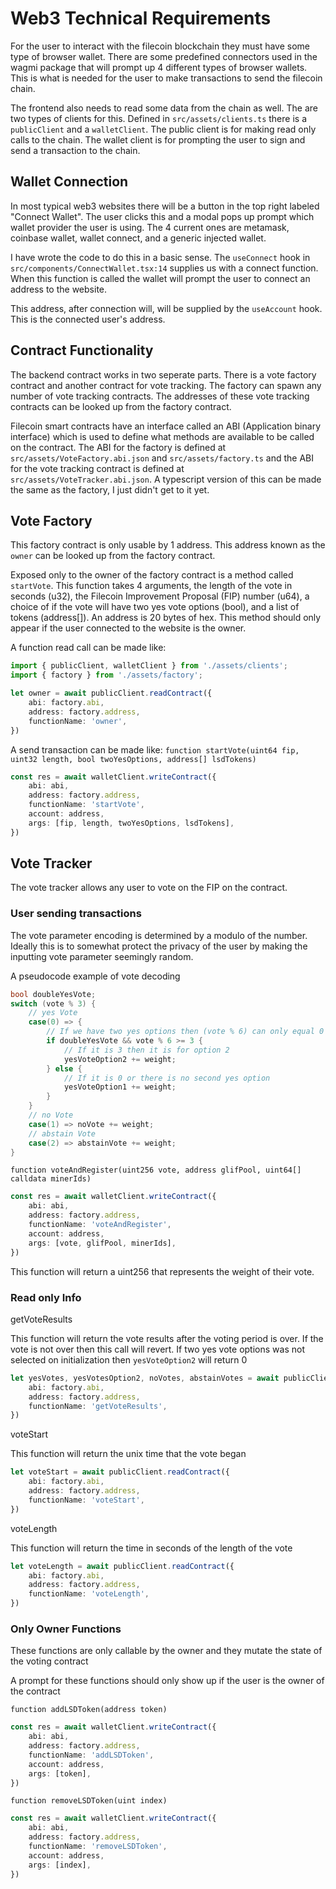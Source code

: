 # Web3 Technical Requirements

For the user to interact with the filecoin blockchain they must have some type of browser wallet. There are some predefined connectors used in the wagmi package that will prompt up 4 different types of browser wallets. This is what is needed for the user to make transactions to send the filecoin chain. 

The frontend also needs to read some data from the chain as well. The are two types of clients for this. Defined in `src/assets/clients.ts` there is a `publicClient` and a `walletClient`. The public client is for making read only calls to the chain. The wallet client is for prompting the user to sign and send a transaction to the chain.

## Wallet Connection

In most typical web3 websites there will be a button in the top right labeled "Connect Wallet". The user clicks this and a modal pops up prompt which wallet provider the user is using. The 4 current ones are metamask, coinbase wallet, wallet connect, and a generic injected wallet.

I have wrote the code to do this in a basic sense. The `useConnect` hook in `src/components/ConnectWallet.tsx:14` supplies us with a connect function. When this function is called the wallet will prompt the user to connect an address to the website. 

This address, after connection will, will be supplied by the `useAccount` hook. This is the connected user's address. 

## Contract Functionality

The backend contract works in two seperate parts. There is a vote factory contract and another contract for vote tracking. The factory can spawn any number of vote tracking contracts. The addresses of these vote tracking contracts can be looked up from the factory contract. 

Filecoin smart contracts have an interface called an ABI (Application binary interface) which is used to define what methods are available to be called on the contract. The ABI for the factory is defined at `src/assets/VoteFactory.abi.json` and `src/assets/factory.ts` and the ABI for the vote tracking contract is defined at `src/assets/VoteTracker.abi.json`. A typescript version of this can be made the same as the factory, I just didn't get to it yet.

## Vote Factory

This factory contract is only usable by 1 address. This address known as the `owner` can be looked up from the factory contract.

Exposed only to the owner of the factory contract is a method called `startVote`. This function takes 4 arguments, the length of the vote in seconds (u32), the Filecoin Improvement Proposal (FIP) number (u64), a choice of if the vote will have two yes vote options (bool), and a list of tokens (address[]). An address is 20 bytes of hex. This method should only appear if the user connected to the website is the owner.

A function read call can be made like: 

```typescript
import { publicClient, walletClient } from './assets/clients';
import { factory } from './assets/factory';

let owner = await publicClient.readContract({
    abi: factory.abi,
    address: factory.address,
    functionName: 'owner',
})
```

A send transaction can be made like:
`function startVote(uint64 fip, uint32 length, bool twoYesOptions, address[] lsdTokens)`
```typescript
const res = await walletClient.writeContract({
    abi: abi,
    address: factory.address,
    functionName: 'startVote',
    account: address,
    args: [fip, length, twoYesOptions, lsdTokens],    
})
```

## Vote Tracker

The vote tracker allows any user to vote on the FIP on the contract.

### User sending transactions

The vote parameter encoding is determined by a modulo of the number. Ideally this is to somewhat protect the privacy of the user by making the inputting vote parameter seemingly random.

A pseudocode example of vote decoding

```C
bool doubleYesVote;
switch (vote % 3) {
    // yes Vote
    case(0) => {
        // If we have two yes options then (vote % 6) can only equal 0 or 3
        if doubleYesVote && vote % 6 >= 3 {
            // If it is 3 then it is for option 2
            yesVoteOption2 += weight;
        } else {
            // If it is 0 or there is no second yes option
            yesVoteOption1 += weight;
        }
    }
    // no Vote
    case(1) => noVote += weight;
    // abstain Vote
    case(2) => abstainVote += weight;
}
```

`function voteAndRegister(uint256 vote, address glifPool, uint64[] calldata minerIds)`
```typescript
const res = await walletClient.writeContract({
    abi: abi,
    address: factory.address,
    functionName: 'voteAndRegister',
    account: address,
    args: [vote, glifPool, minerIds],    
})
```

This function will return a uint256 that represents the weight of their vote.

### Read only Info

getVoteResults

This function will return the vote results after the voting period is over. If the vote is not over then this call will revert. If two yes vote options was not selected on initialization then `yesVoteOption2` will return 0

```typescript
let yesVotes, yesVotesOption2, noVotes, abstainVotes = await publicClient.readContract({
    abi: factory.abi,
    address: factory.address,
    functionName: 'getVoteResults',
})
```

voteStart

This function will return the unix time that the vote began

```typescript
let voteStart = await publicClient.readContract({
    abi: factory.abi,
    address: factory.address,
    functionName: 'voteStart',
})
```

voteLength

This function will return the time in seconds of the length of the vote

```typescript
let voteLength = await publicClient.readContract({
    abi: factory.abi,
    address: factory.address,
    functionName: 'voteLength',
})
```

### Only Owner Functions

These functions are only callable by the owner and they mutate the state of the voting contract

A prompt for these functions should only show up if the user is the owner of the contract

`function addLSDToken(address token)`
```typescript
const res = await walletClient.writeContract({
    abi: abi,
    address: factory.address,
    functionName: 'addLSDToken',
    account: address,
    args: [token],    
})
```

`function removeLSDToken(uint index)`
```typescript
const res = await walletClient.writeContract({
    abi: abi,
    address: factory.address,
    functionName: 'removeLSDToken',
    account: address,
    args: [index],    
})
```